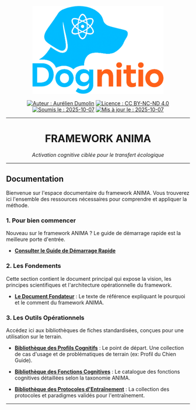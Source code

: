 <div align="center">

  <p align="center">
    <a href="https://aureliendumolin.github.io/dognitio/">
      <img src="../assets/branding/logo_dognitio_full_cut.png" alt="Logo Dognitio" width="360" />
    </a>
  </p>
  
  <a href="#"><img alt="Auteur : Aurélien Dumolin" src="https://img.shields.io/badge/Auteur-Aur%C3%A9lien%20Dumolin-blue.svg"></a>
  <a href="https://creativecommons.org/licenses/by-nc-nd/4.0/"><img alt="Licence : CC BY-NC-ND 4.0" src="https://img.shields.io/badge/Licence-CC--BY--NC--ND-orange.svg"></a>
  <a href="#"><img alt="Soumis le : 2025-10-07" src="https://img.shields.io/badge/Soumis%20le-2025--10--07-lightgrey.svg"></a>
  <a href="#"><img alt="Mis à jour le : 2025-10-07" src="https://img.shields.io/badge/Mis%20%C3%A0%20jour%20le-2025--10--07-lightgrey.svg"></a>
  
</div>

---

<div align="center">
  <h1>FRAMEWORK ANIMA</h1>
  <em>Activation cognitive ciblée pour le transfert écologique</em>
</div>

---

## Documentation

Bienvenue sur l'espace documentaire du framework ANIMA. Vous trouverez ici l'ensemble des ressources nécessaires pour comprendre et appliquer la méthode.

### 1. Pour bien commencer

Nouveau sur le framework ANIMA ? Le guide de démarrage rapide est la meilleure porte d'entrée.

- **[Consulter le Guide de Démarrage Rapide](./guide-rapide.md)**

### 2. Les Fondements

Cette section contient le document principal qui expose la vision, les principes scientifiques et l'architecture opérationnelle du framework.

- **[Le Document Fondateur](./anima_framework.md)** : Le texte de référence expliquant le pourquoi et le comment du framework ANIMA.

### 3. Les Outils Opérationnels

Accédez ici aux bibliothèques de fiches standardisées, conçues pour une utilisation sur le terrain.

- **[Bibliothèque des Profils Cognitifs](./profils-cognitifs/index.md)** : Le point de départ. Une collection de cas d'usage et de problématiques de terrain (ex: Profil du Chien Guide).

- **[Bibliothèque des Fonctions Cognitives](./cognitive_functions/)** : Le catalogue des fonctions cognitives détaillées selon la taxonomie ANIMA.

- **[Bibliothèque des Protocoles d'Entraînement](./fiches-protocoles/index.md)** : La collection des protocoles et paradigmes validés pour l'entraînement.

---
